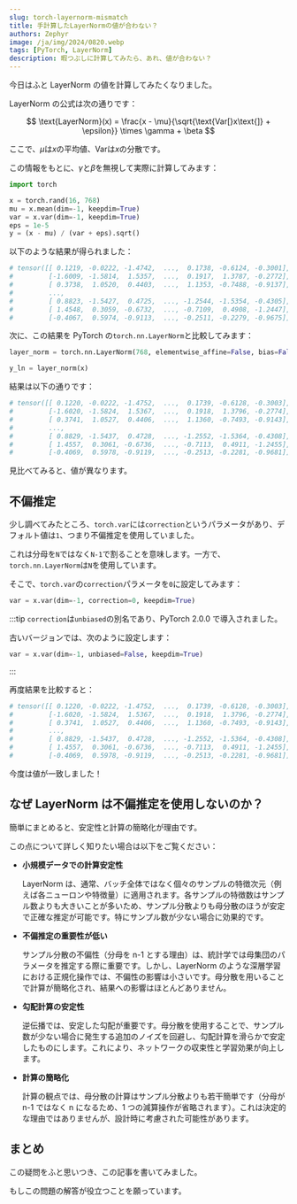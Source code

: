 ```yaml
---
slug: torch-layernorm-mismatch
title: 手計算したLayerNormの値が合わない？
authors: Zephyr
image: /ja/img/2024/0820.webp
tags: [PyTorch, LayerNorm]
description: 暇つぶしに計算してみたら、あれ、値が合わない？
---
```


今日はふと LayerNorm の値を計算してみたくなりました。

<!-- truncate -->

LayerNorm の公式は次の通りです：

$$
\text{LayerNorm}(x) = \frac{x - \mu}{\sqrt{\text{Var[}x\text{]} + \epsilon}} \times \gamma + \beta
$$

ここで、$\mu$は$x$の平均値、$\text{Var}$は$x$の分散です。

この情報をもとに、$\gamma$と$\beta$を無視して実際に計算してみます：

```python
import torch

x = torch.rand(16, 768)
mu = x.mean(dim=-1, keepdim=True)
var = x.var(dim=-1, keepdim=True)
eps = 1e-5
y = (x - mu) / (var + eps).sqrt()
```

以下のような結果が得られました：

```python
# tensor([[ 0.1219, -0.0222, -1.4742,  ...,  0.1738, -0.6124, -0.3001],
#         [-1.6009, -1.5814,  1.5357,  ...,  0.1917,  1.3787, -0.2772],
#         [ 0.3738,  1.0520,  0.4403,  ...,  1.1353, -0.7488, -0.9137],
#         ...,
#         [ 0.8823, -1.5427,  0.4725,  ..., -1.2544, -1.5354, -0.4305],
#         [ 1.4548,  0.3059, -0.6732,  ..., -0.7109,  0.4908, -1.2447],
#         [-0.4067,  0.5974, -0.9113,  ..., -0.2511, -0.2279, -0.9675]])
```

次に、この結果を PyTorch の`torch.nn.LayerNorm`と比較してみます：

```python
layer_norm = torch.nn.LayerNorm(768, elementwise_affine=False, bias=False)

y_ln = layer_norm(x)
```

結果は以下の通りです：

```python
# tensor([[ 0.1220, -0.0222, -1.4752,  ...,  0.1739, -0.6128, -0.3003],
#         [-1.6020, -1.5824,  1.5367,  ...,  0.1918,  1.3796, -0.2774],
#         [ 0.3741,  1.0527,  0.4406,  ...,  1.1360, -0.7493, -0.9143],
#         ...,
#         [ 0.8829, -1.5437,  0.4728,  ..., -1.2552, -1.5364, -0.4308],
#         [ 1.4557,  0.3061, -0.6736,  ..., -0.7113,  0.4911, -1.2455],
#         [-0.4069,  0.5978, -0.9119,  ..., -0.2513, -0.2281, -0.9681]])
```

見比べてみると、値が異なります。

## 不偏推定

少し調べてみたところ、`torch.var`には`correction`というパラメータがあり、デフォルト値は`1`、つまり不偏推定を使用していました。

これは分母を`N`ではなく`N-1`で割ることを意味します。一方で、`torch.nn.LayerNorm`は`N`を使用しています。

そこで、`torch.var`の`correction`パラメータを`0`に設定してみます：

```python
var = x.var(dim=-1, correction=0, keepdim=True)
```

:::tip
`correction`は`unbiased`の別名であり、PyTorch 2.0.0 で導入されました。

古いバージョンでは、次のように設定します：

```python
var = x.var(dim=-1, unbiased=False, keepdim=True)
```

:::

再度結果を比較すると：

```python
# tensor([[ 0.1220, -0.0222, -1.4752,  ...,  0.1739, -0.6128, -0.3003],
#         [-1.6020, -1.5824,  1.5367,  ...,  0.1918,  1.3796, -0.2774],
#         [ 0.3741,  1.0527,  0.4406,  ...,  1.1360, -0.7493, -0.9143],
#         ...,
#         [ 0.8829, -1.5437,  0.4728,  ..., -1.2552, -1.5364, -0.4308],
#         [ 1.4557,  0.3061, -0.6736,  ..., -0.7113,  0.4911, -1.2455],
#         [-0.4069,  0.5978, -0.9119,  ..., -0.2513, -0.2281, -0.9681]])
```

今度は値が一致しました！

## なぜ LayerNorm は不偏推定を使用しないのか？

簡単にまとめると、安定性と計算の簡略化が理由です。

この点について詳しく知りたい場合は以下をご覧ください：

- **小規模データでの計算安定性**

  LayerNorm は、通常、バッチ全体ではなく個々のサンプルの特徴次元（例えば各ニューロンや特徴量）に適用されます。各サンプルの特徴数はサンプル数よりも大きいことが多いため、サンプル分散よりも母分散のほうが安定で正確な推定が可能です。特にサンプル数が少ない場合に効果的です。

- **不偏推定の重要性が低い**

  サンプル分散の不偏性（分母を n-1 とする理由）は、統計学では母集団のパラメータを推定する際に重要です。しかし、LayerNorm のような深層学習における正規化操作では、不偏性の影響は小さいです。母分散を用いることで計算が簡略化され、結果への影響はほとんどありません。

- **勾配計算の安定性**

  逆伝播では、安定した勾配が重要です。母分散を使用することで、サンプル数が少ない場合に発生する追加のノイズを回避し、勾配計算を滑らかで安定したものにします。これにより、ネットワークの収束性と学習効果が向上します。

- **計算の簡略化**

  計算の観点では、母分散の計算はサンプル分散よりも若干簡単です（分母が n-1 ではなく n になるため、1 つの減算操作が省略されます）。これは決定的な理由ではありませんが、設計時に考慮された可能性があります。

## まとめ

この疑問をふと思いつき、この記事を書いてみました。

もしこの問題の解答が役立つことを願っています。
